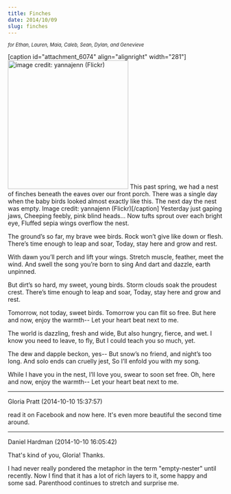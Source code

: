 ```yaml
---
title: Finches
date: 2014/10/09
slug: finches
---
```


<p style="font-size:80%;font-style:italic;">for Ethan, Lauren, Maia, Caleb, Sean, Dylan, and Genevieve</p>[caption id="attachment_6074" align="alignright" width="281"]<a href="https://sivanea.com/wp-content/uploads/2014/10/3593577699_b96a610812_o.jpg"><img class="wp-image-6074 size-medium" src="https://sivanea.com/wp-content/uploads/2014/10/3593577699_b96a610812_o.jpg?w=281" alt="image credit: yannajenn (Flickr)" width="281" height="300" /></a> This past spring, we had a nest of finches beneath the eaves over our front porch. There was a single day when the baby birds looked almost exactly like this. The next day the nest was empty. Image credit: yannajenn (Flickr)[/caption]
Yesterday just gaping jaws,
Cheeping feebly, pink blind heads...
Now tufts sprout over each bright eye,
Fluffed sepia wings overflow the nest.

The ground’s so far, my brave wee birds.
Rock won’t give like down or flesh.
There’s time enough to leap and soar,
Today, stay here and grow and rest.

With dawn you’ll perch and lift your wings.
Stretch muscle, feather, meet the wind.
And swell the song you’re born to sing
And dart and dazzle, earth unpinned.

But dirt’s so hard, my sweet, young birds.
Storm clouds soak the proudest crest.
There’s time enough to leap and soar,
Today, stay here and grow and rest.

Tomorrow, not today, sweet birds.
Tomorrow you can flit so free.
But here and now, enjoy the warmth--
Let your heart beat next to me.

The world is dazzling, fresh and wide,
But also hungry, fierce, and wet.
I know you need to leave, to fly,
But I could teach you so much, yet.

The dew and dapple beckon, yes--
But snow’s no friend, and night’s too long.
And solo ends can cruelly jest,
So I’ll enfold you with my song.

While I have you in the nest,
I’ll love you, swear to soon set free.
Oh, here and now, enjoy the warmth--
Let your heart beat next to me.

---

Gloria Pratt (2014-10-10 15:37:57)

read it on Facebook and now here.  It's even more beautiful the second time around.

---

Daniel Hardman (2014-10-10 16:05:42)

That's kind of you, Gloria! Thanks.

I had never really pondered the metaphor in the term "empty-nester" until recently. Now I find that it has a lot of rich layers to it, some happy and some sad. Parenthood continues to stretch and surprise me.